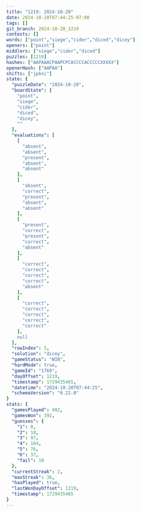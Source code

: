 ```yaml
---
title: "1219: 2024-10-20"
date: 2024-10-20T07:44:25-07:00
tags: []
git_branch: 2024-10-20_1219
contests: []
words: ["point","siege","cider","diced","dicey"]
openers: ["point"]
middlers: ["siege","cider","diced"]
puzzles: [1219]
hashes: ["AAPAAACPAAPCPCACCCCACCCCCXXXXX"]
openerHash: ["AAPAA"]
shifts: ["jpkni"]
state: {
  "puzzleDate": "2024-10-20",
  "boardState": [
    "point",
    "siege",
    "cider",
    "diced",
    "dicey",
    ""
  ],
  "evaluations": [
    [
      "absent",
      "absent",
      "present",
      "absent",
      "absent"
    ],
    [
      "absent",
      "correct",
      "present",
      "absent",
      "absent"
    ],
    [
      "present",
      "correct",
      "present",
      "correct",
      "absent"
    ],
    [
      "correct",
      "correct",
      "correct",
      "correct",
      "absent"
    ],
    [
      "correct",
      "correct",
      "correct",
      "correct",
      "correct"
    ],
    null
  ],
  "rowIndex": 5,
  "solution": "dicey",
  "gameStatus": "WIN",
  "hardMode": true,
  "gameId": "1769",
  "dayOffset": 1219,
  "timestamp": 1729435465,
  "datetime": "2024-10-20T07:44:25",
  "schemaVersion": "0.22.0"
}
stats: {
  "gamesPlayed": 402,
  "gamesWon": 392,
  "guesses": {
    "1": 0,
    "2": 18,
    "3": 97,
    "4": 164,
    "5": 76,
    "6": 37,
    "fail": 10
  },
  "currentStreak": 2,
  "maxStreak": 36,
  "hasPlayed": true,
  "lastWonDayOffset": 1219,
  "timestamp": 1729435465
}
---
```

<!-- more -->

